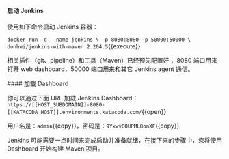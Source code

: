 #### 启动 Jenkins
使用如下命令启动 Jenkins 容器：

`docker run -d --name jenkins \
    -p 8080:8080 -p 50000:50000 \
    donhui/jenkins-with-maven:2.204.5`{{execute}}

相关插件（git、pipeline）和工具（Maven）已经预先配置好；
8080 端口用来打开 web dashboard，50000 端口用来和其它 Jenkins agent 通信。

#### 加载 Dashboard

你可以通过下面 URL 加载 Jenkins Dashboard：`https://[[HOST_SUBDOMAIN]]-8080-[[KATACODA_HOST]].environments.katacoda.com/`{{open}}

用户名是：`admin`{{copy}}，密码是：`9YxwvCOUPML8onXF`{{copy}}

Jenkins 可能需要一点时间来完成启动并准备就绪，在接下来的步骤中，您将使用 Dashboard 开始构建 Maven 项目。
